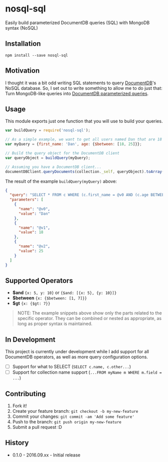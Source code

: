 # nosql-sql

Easily build parameterized DocumentDB queries (SQL) with MongoDB syntax (NoSQL)

## Installation

    npm install --save nosql-sql
    
## Motivation

I thought it was a bit odd writing SQL statements to query [DocumentDB](https://azure.microsoft.com/en-us/services/documentdb/)'s NoSQL database. So, I set out to write something to allow me to do just that: Turn MongoDB-like queries into [DocumentDB parameterized queries](https://azure.microsoft.com/en-us/blog/announcing-sql-parameterization-in-documentdb/).

## Usage

This module exports just one function that you will use to build your queries.

```javascript
var buildQuery = require('nosql-sql');

// As a simple example, we want to get all users named Dan that are 18 - 25 years old
var myQuery = {first_name: 'Dan', age: {$between: [18, 25]}};

// Build the query object for the DocumentDB client
var queryObject = buildQuery(myQuery);

// Assuming you have a DocumentDB client...
documentDBClient.queryDocuments(collection._self, queryObject).toArray()...
```

The result of the example `buildQuery(myQuery)` above:
```json
{
  "query": "SELECT * FROM c WHERE (c.first_name = @v0 AND (c.age BETWEEN @v1 AND @v2))",
  "parameters": [
    {
      "name": "@v0",
      "value": "Dan"
    },
    {
      "name": "@v1",
      "value": 18
    },
    {
      "name": "@v2",
      "value": 25
    }
  ]
}
```

## Supported Operators

* **$and** `{x: 5, y: 10}` or `{$and: [{x: 5}, {y: 10}]}`
* **$between** `{x: {$between: [1, 7]}}`
* **$gt** `{x: {$gt: 7}}`

>NOTE: The example snippets above show only the parts related to the specific operator. They can be combined or nested as appropriate, as long as proper syntax is maintained.

## In Development

This project is currently under development while I add support for all DocumentDB operators, as well as more query configuration options.

* [ ] Support for what to SELECT (`SELECT c.name, c.other...`)
* [ ] Support for collection name support (`...FROM myName m WHERE m.field = ...`)

## Contributing

1. Fork it!
2. Create your feature branch: `git checkout -b my-new-feature`
3. Commit your changes: `git commit -am 'Add some feature'`
4. Push to the branch: `git push origin my-new-feature`
5. Submit a pull request :D

## History

* 0.1.0 - 2016.09.xx - Initial release
